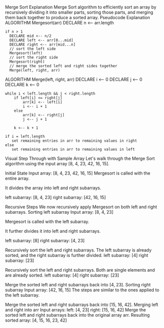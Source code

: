 Merge Sort
Explanation
Merge Sort algorithm to efficiently sort an array by recursively dividing it into smaller parts, sorting those parts, and merging them back together to produce a sorted array.
Pseudocode Explanation
ALGORITHM Mergesort(arr)
DECLARE n <-- arr.length

    if n > 1
      DECLARE mid <-- n/2
      DECLARE left <-- arr[0...mid]
      DECLARE right <-- arr[mid...n]
      // sort the left side
      Mergesort(left)
      // sort the right side
      Mergesort(right)
      // merge the sorted left and right sides together
      Merge(left, right, arr)

ALGORITHM Merge(left, right, arr)
DECLARE i <-- 0
DECLARE j <-- 0
DECLARE k <-- 0

    while i < left.length && j < right.length
        if left[i] <= right[j]
            arr[k] <-- left[i]
            i <-- i + 1
        else
            arr[k] <-- right[j]
            j <-- j + 1

        k <-- k + 1

    if i = left.length
       set remaining entries in arr to remaining values in right
    else
       set remaining entries in arr to remaining values in left
Visual Step Through with Sample Array
Let's walk through the Merge Sort algorithm using the input array [8, 4, 23, 42, 16, 15].

Initial State Input array: [8, 4, 23, 42, 16, 15]
Mergesort is called with the entire array.

It divides the array into left and right subarrays.

left subarray: [8, 4, 23] right subarray: [42, 16, 15]

Recursive Steps We now recursively apply Mergesort on both left and right subarrays.
Sorting left subarray Input array: [8, 4, 23]

Mergesort is called with the left subarray.

It further divides it into left and right subarrays.

left subarray: [8] right subarray: [4, 23]

Recursively sort the left and right subarrays. The left subarray is already sorted, and the right subarray is further divided.
left subarray: [4] right subarray: [23]

Recursively sort the left and right subarrays. Both are single elements and are already sorted.
left subarray: [4] right subarray: [23]

Merge the sorted left and right subarrays back into [4, 23].
Sorting right subarray Input array: [42, 16, 15]
The steps are similar to the ones applied to the left subarray.

Merge the sorted left and right subarrays back into [15, 16, 42]. Merging left and right into arr Input arrays: left: [4, 23] right: [15, 16, 42]
Merge the sorted left and right subarrays back into the original array arr. Resulting sorted array: [4, 15, 16, 23, 42]